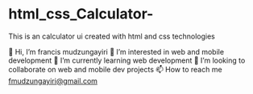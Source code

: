 # html_css_Calculator-
This is an calculator ui created with html and css technologies

👋 Hi, I’m francis mudzungayiri
👀 I’m interested in web and mobile development
🌱 I’m currently learning web development
💞️ I’m looking to collaborate on web and mobile dev projects
📫 How to reach me fmudzungayiri@gmail.com
